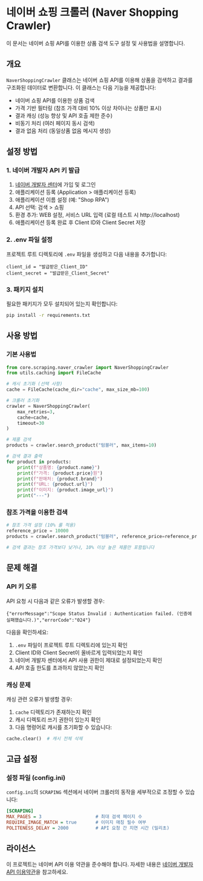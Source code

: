 # 네이버 쇼핑 크롤러 (Naver Shopping Crawler)

이 문서는 네이버 쇼핑 API를 이용한 상품 검색 도구 설정 및 사용법을 설명합니다.

## 개요

`NaverShoppingCrawler` 클래스는 네이버 쇼핑 API를 이용해 상품을 검색하고 결과를 구조화된 데이터로 변환합니다. 이 클래스는 다음 기능을 제공합니다:

- 네이버 쇼핑 API를 이용한 상품 검색
- 가격 기반 필터링 (참조 가격 대비 10% 이상 차이나는 상품만 표시)
- 결과 캐싱 (성능 향상 및 API 호출 제한 준수)
- 비동기 처리 (여러 페이지 동시 검색)
- 결과 없음 처리 (동일상품 없음 메시지 생성)

## 설정 방법

### 1. 네이버 개발자 API 키 발급

1. [네이버 개발자 센터](https://developers.naver.com)에 가입 및 로그인
2. 애플리케이션 등록 (Application > 애플리케이션 등록)
3. 애플리케이션 이름 설정 (예: "Shop RPA")
4. API 선택: 검색 > 쇼핑
5. 환경 추가: WEB 설정, 서비스 URL 입력 (로컬 테스트 시 http://localhost)
6. 애플리케이션 등록 완료 후 Client ID와 Client Secret 저장

### 2. .env 파일 설정

프로젝트 루트 디렉토리에 `.env` 파일을 생성하고 다음 내용을 추가합니다:

```
client_id = "발급받은_Client_ID"
client_secret = "발급받은_Client_Secret"
```

### 3. 패키지 설치

필요한 패키지가 모두 설치되어 있는지 확인합니다:

```bash
pip install -r requirements.txt
```

## 사용 방법

### 기본 사용법

```python
from core.scraping.naver_crawler import NaverShoppingCrawler
from utils.caching import FileCache

# 캐시 초기화 (선택 사항)
cache = FileCache(cache_dir="cache", max_size_mb=100)

# 크롤러 초기화
crawler = NaverShoppingCrawler(
    max_retries=3,
    cache=cache,
    timeout=30
)

# 제품 검색
products = crawler.search_product("텀블러", max_items=10)

# 검색 결과 출력
for product in products:
    print(f"상품명: {product.name}")
    print(f"가격: {product.price}원")
    print(f"판매처: {product.brand}")
    print(f"URL: {product.url}")
    print(f"이미지: {product.image_url}")
    print("---")
```

### 참조 가격을 이용한 검색

```python
# 참조 가격 설정 (10% 룰 적용)
reference_price = 10000
products = crawler.search_product("텀블러", reference_price=reference_price)

# 검색 결과는 참조 가격보다 낮거나, 10% 이상 높은 제품만 포함됩니다
```

## 문제 해결

### API 키 오류

API 요청 시 다음과 같은 오류가 발생할 경우:

```
{"errorMessage":"Scope Status Invalid : Authentication failed. (인증에 실패했습니다.)","errorCode":"024"}
```

다음을 확인하세요:

1. `.env` 파일이 프로젝트 루트 디렉토리에 있는지 확인
2. Client ID와 Client Secret이 올바르게 입력되었는지 확인
3. 네이버 개발자 센터에서 API 사용 권한이 제대로 설정되었는지 확인
4. API 호출 한도를 초과하지 않았는지 확인

### 캐싱 문제

캐싱 관련 오류가 발생할 경우:

1. `cache` 디렉토리가 존재하는지 확인
2. 캐시 디렉토리 쓰기 권한이 있는지 확인
3. 다음 명령어로 캐시를 초기화할 수 있습니다:

```python
cache.clear()  # 캐시 전체 삭제
```

## 고급 설정

### 설정 파일 (config.ini)

`config.ini`의 `SCRAPING` 섹션에서 네이버 크롤러의 동작을 세부적으로 조정할 수 있습니다:

```ini
[SCRAPING]
MAX_PAGES = 3                    # 최대 검색 페이지 수
REQUIRE_IMAGE_MATCH = true       # 이미지 매칭 필수 여부
POLITENESS_DELAY = 2000          # API 요청 간 지연 시간 (밀리초)
```

## 라이선스

이 프로젝트는 네이버 API 이용 약관을 준수해야 합니다. 자세한 내용은 [네이버 개발자 API 이용약관](https://developers.naver.com/products/terms/)을 참고하세요. 